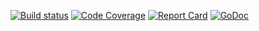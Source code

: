 [![Build status](https://travis-ci.com/popbones/bundlr-go.svg)](https://travis-ci.com/popbones/bundlr-go.svg)
[![Code Coverage](https://codecov.io/gh/popbones/bundlr-go/graph/badge.svg)](https://codecov.io/gh/popbones/bundlr-go)
[![Report Card](https://goreportcard.com/badge/github.com/popbones/bundlr-go)](https://goreportcard.com/report/github.com/popbones/bundlr-go)
[![GoDoc](https://godoc.org/github.com/nathany/looper?status.svg)](https://pkg.go.dev/github.com/popbones/bundlr-go/bundlr)
